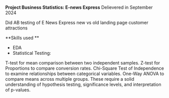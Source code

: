 **Project Business Statistics: E-news Express**
Delievered in September 2024

Did AB testing of E News Express new vs old landing page customer attractions

**Skills used
**
* EDA
* Statistical Testing:

T-test for mean comparison between two independent samples.
Z-test for Proportions to compare conversion rates.
Chi-Square Test of Independence to examine relationships between categorical variables.
One-Way ANOVA to compare means across multiple groups. These require a solid understanding of hypothesis testing, significance levels, and interpretation of p-values.
